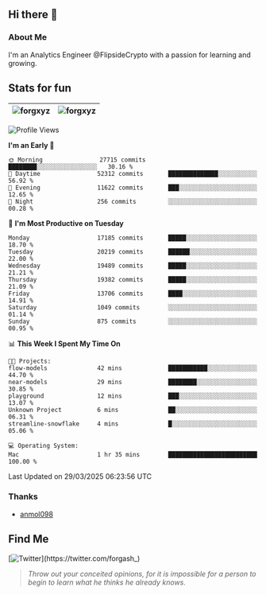## Hi there 👋

### About Me

I'm an Analytics Engineer @FlipsideCrypto with a passion for learning and growing.
  
## Stats for fun

| <img align="center" src="https://github-readme-streak-stats.herokuapp.com/?user=forgxyz&theme=tokyonight" alt="forgxyz" /> | <img align="center" src="https://github-readme-stats.vercel.app/api?username=forgxyz&theme=tokyonight&show_icons=true" alt="forgxyz" /> |
| ------------- |------------- |


<!--START_SECTION:waka-->
![Profile Views](http://img.shields.io/badge/Profile%20Views-1-blue)

**I'm an Early 🐤** 

```text
🌞 Morning                27715 commits       ████████░░░░░░░░░░░░░░░░░   30.16 % 
🌆 Daytime                52312 commits       ██████████████░░░░░░░░░░░   56.92 % 
🌃 Evening                11622 commits       ███░░░░░░░░░░░░░░░░░░░░░░   12.65 % 
🌙 Night                  256 commits         ░░░░░░░░░░░░░░░░░░░░░░░░░   00.28 % 
```
📅 **I'm Most Productive on Tuesday** 

```text
Monday                   17185 commits       █████░░░░░░░░░░░░░░░░░░░░   18.70 % 
Tuesday                  20219 commits       ██████░░░░░░░░░░░░░░░░░░░   22.00 % 
Wednesday                19489 commits       █████░░░░░░░░░░░░░░░░░░░░   21.21 % 
Thursday                 19382 commits       █████░░░░░░░░░░░░░░░░░░░░   21.09 % 
Friday                   13706 commits       ████░░░░░░░░░░░░░░░░░░░░░   14.91 % 
Saturday                 1049 commits        ░░░░░░░░░░░░░░░░░░░░░░░░░   01.14 % 
Sunday                   875 commits         ░░░░░░░░░░░░░░░░░░░░░░░░░   00.95 % 
```


📊 **This Week I Spent My Time On** 

```text
🐱‍💻 Projects: 
flow-models              42 mins             ███████████░░░░░░░░░░░░░░   44.70 % 
near-models              29 mins             ████████░░░░░░░░░░░░░░░░░   30.85 % 
playground               12 mins             ███░░░░░░░░░░░░░░░░░░░░░░   13.07 % 
Unknown Project          6 mins              ██░░░░░░░░░░░░░░░░░░░░░░░   06.31 % 
streamline-snowflake     4 mins              █░░░░░░░░░░░░░░░░░░░░░░░░   05.06 % 

💻 Operating System: 
Mac                      1 hr 35 mins        █████████████████████████   100.00 % 
```


 Last Updated on 29/03/2025 06:23:56 UTC
<!--END_SECTION:waka-->

### Thanks
 - [anmol098](https://github.com/anmol098/waka-readme-stats/)
  
## Find Me
[![Twitter](https://img.shields.io/twitter/url/https/twitter.com/forgash_.svg?style=social&label=Follow%20%40forgash_)](https://twitter.com/forgash_)


> *Throw out your conceited opinions, for it is impossible for a person to begin to learn what he thinks he already knows.* 
